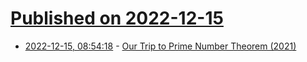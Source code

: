 # [Published on 2022-12-15](index.md)

* [2022-12-15, 08:54:18](https://news.ycombinator.com/item?id=33996899) - [Our Trip to Prime Number Theorem (2021)](https://susam.net/club/trip-to-prime-number-theorem.html)

